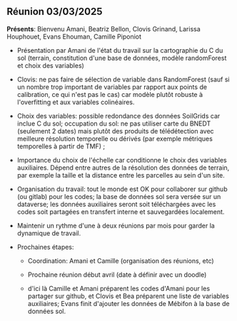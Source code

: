 ## Réunion 03/03/2025 

**Présents**: Bienvenu Amani, Beatriz Bellon, Clovis Grinand, Larissa Houphouet, Evans Ehouman, Camille Piponiot

- Présentation par Amani de l'état du travail sur la cartographie du C du sol (terrain, constitution d'une base de données, modèle randomForest et choix des variables)

- Clovis: ne pas faire de sélection de variable dans RandomForest (sauf si un nombre trop important de variables par rapport aux points de calibration, ce qui n'est pas le cas) car modèle plutôt robuste à l'overfitting et aux variables colinéaires. 

- Choix des variables: possible redondance des données SoilGrids car inclue C du sol; occupation  du sol: ne pas utiliser carte du BNEDT (seulement 2 dates) mais plutôt des produits de télédétection avec meilleure résolution temporelle ou dérivés (par exemple métriques temporelles à partir de TMF) ;

- Importance du choix de l'échelle car conditionne le choix des variables auxiliaires. Dépend entre autres de la résolution des données de terrain, par exemple la taille et la distance entre les parcelles au sein d'un site. 

- Organisation du travail: tout le monde est OK pour collaborer sur github (ou gitlab) pour les codes; la base de données sol sera versée sur un dataverse; les données auxiliaires seront soit téléchargées avec les codes soit partagées en transfert interne et sauvegardées localement. 

- Maintenir un rythme d'une à deux réunions par mois pour garder la dynamique de travail. 

- Prochaines étapes: 

	+ Coordination: Amani et Camille (organisation des réunions, etc)
	
	+ Prochaine réunion début avril (date à définir avec un doodle)
	
	+ d'ici là Camille et Amani préparent les codes d'Amani pour les partager sur github, et Clovis et Bea préparent une liste de variables auxiliaires; Evans finit d'ajouter les données de Mébifon à la base de données sol. 